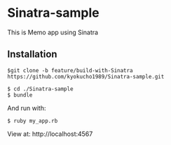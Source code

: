 # Sinatra-sample
This is Memo app using Sinatra

## Installation

```
$git clone -b feature/build-with-Sinatra https://github.com/kyokucho1989/Sinatra-sample.git
```

```
$ cd ./Sinatra-sample 
$ bundle
```


And run with:

```
$ ruby my_app.rb
```

View at: http://localhost:4567
